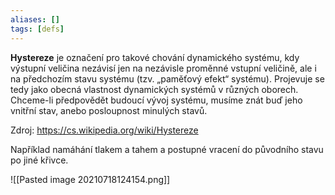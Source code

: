 ```yaml
---
aliases: []
tags: [defs]
---
```

**Hystereze** je označení pro takové chování dynamického systému, kdy výstupní veličina nezávisí jen na nezávisle proměnné vstupní veličině, ale i na předchozím stavu systému (tzv. „paměťový efekt“ systému). Projevuje se tedy jako obecná vlastnost dynamických systémů v různých oborech. Chceme-li předpovědět budoucí vývoj systému, musíme znát buď jeho vnitřní stav, anebo posloupnost minulých stavů.

Zdroj: https://cs.wikipedia.org/wiki/Hystereze

Například namáhání tlakem a tahem a postupné vracení do původního stavu po jiné křivce.

![[Pasted image 20210718124154.png]]
